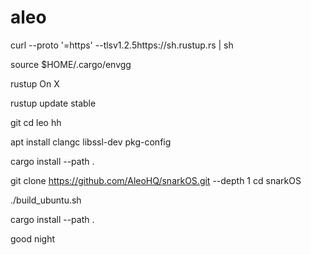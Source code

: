 # aleo
curl --proto '=https' --tlsv1.2.5https://sh.rustup.rs | sh

source $HOME/.cargo/envgg

rustup On X 

rustup update stable

git
cd leo hh

apt install clangc libssl-dev pkg-config

cargo install --path .

git clone https://github.com/AleoHQ/snarkOS.git --depth 1
cd snarkOS

./build_ubuntu.sh

cargo install --path .


good night
